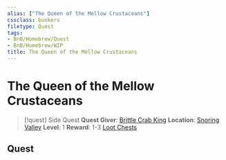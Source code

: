 ```yaml
---
alias: ["The Queen of the Mellow Crustaceans"]
cssclass: bunkers
filetype: Quest
tags:
- BnB/Homebrew/Quest
- BnB/Homebrew/WIP
title: The Queen of the Mellow Crustaceans
---
```


# The Queen of the Mellow Crustaceans
> [!quest] Side Quest
> **Quest Giver**: [Brittle Crab King](../../Bestiary/Wildlife/Crabs/Test-Brittle-Crab-King.md)
> **Location**: [Snoring Valley](../../../60%20Wyrmscriber/0%20Courier/Locations/Wonderlands/Mellow-Steppes/Snoring-Valley/Snoring-Valley.md)
> **Level**: 1
> **Reward**: 1-3 [Loot Chests](../../../61%20Bunkers%20&%20Badasses/Chapter-03-Running-The-Game/Crafting-A-Campaign/Loot/Loot-Chests/Loot-Chests.md)

## Quest